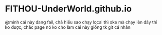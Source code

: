 # FITHOU-UnderWorld.github.io
@minh cái này đang fail, chả hiểu sao chạy local thì oke mà chạy lên đây thì ko được, chắc page nó ko cho làm cái này giống tk git cá nhân 
